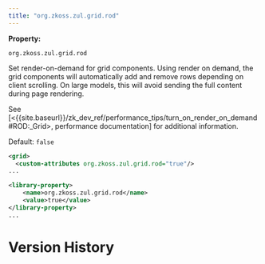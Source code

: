 ```yaml
---
title: "org.zkoss.zul.grid.rod"
---
```


**Property:**

`org.zkoss.zul.grid.rod`

Set render-on-demand for grid components. Using render on demand, the
grid components will automatically add and remove rows depending on
client scrolling. On large models, this will avoid sending the full
content during page rendering.

See
\[<{{site.baseurl}}/zk_dev_ref/performance_tips/turn_on_render_on_demand#ROD:_Grid>,
performance documentation\] for additional information.

Default: `false`

```xml
<grid>
  <custom-attributes org.zkoss.zul.grid.rod="true"/>
...
```

```xml
<library-property>
    <name>org.zkoss.zul.grid.rod</name>
    <value>true</value>
</library-property>
...
```

# Version History
